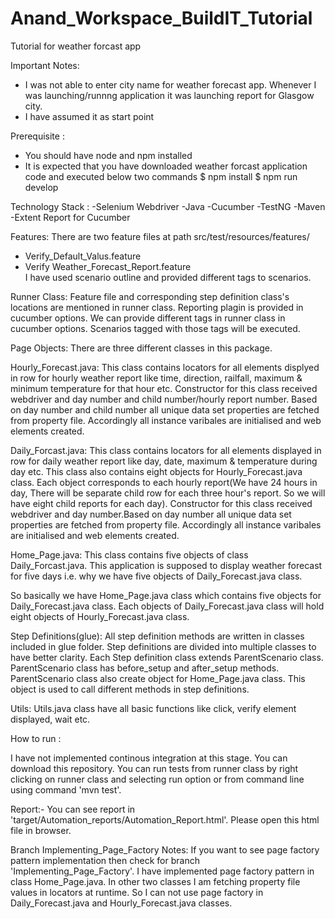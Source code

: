 # Anand_Workspace_BuildIT_Tutorial
Tutorial for weather forcast app


Important Notes:
- I was not able to enter city name for weather forecast app. Whenever I was launching/runnng application it was launching report 
  for Glasgow city.
- I have assumed it as start point


Prerequisite :
- You should have node and npm installed
- It is expected that you have downloaded weather forcast application code and executed below two commands
   $ npm install
   $ npm run develop
   
Technology Stack :
  -Selenium Webdriver
  -Java
  -Cucumber
  -TestNG
  -Maven
  -Extent Report for Cucumber
 
  
Features:
There are two feature files at path src/test/resources/features/
   - Verify_Default_Valus.feature
   - Verify Weather_Forecast_Report.feature  
I have used scenario outline and provided different tags to scenarios.

Runner Class:
Feature file and corresponding step definition class's locations are mentioned in runner class.
Reporting plagin is provided in cucumber options.
We can provide different tags in runner class in cucumber options. Scenarios tagged with those tags will be executed.

Page Objects:
There are three different classes in this package.

Hourly_Forecast.java:
This class contains locators for all elements displyed in row for hourly weather report like time, direction, railfall, maximum & minimum
temperature for that hour etc.
Constructor for this class received webdriver and day number and child number/hourly report number. Based on day number and child number all 
unique data set properties are fetched from property file. Accordingly all instance varibales are initialised and web elements created.

Daily_Forcast.java:
This class contains locators for all elements displayed in row for daily weather report like day, date, maximum & temperature during 
day etc.
This class also contains eight objects for Hourly_Forecast.java class. Each object corresponds to each hourly report(We have 24 hours in day,
There will be separate child row for each three hour's report. So we will have eight child reports for each day).
Constructor for this class received webdriver and day number.Based on day number all unique data set properties are fetched from 
property file. Accordingly all instance varibales are initialised and web elements created.

Home_Page.java:
This class contains five objects of class Daily_Forcast.java.
This application is supposed to display weather forecast for five days i.e. why we have five objects of Daily_Forecast.java class.

So basically we have Home_Page.java class which contains five objects for Daily_Forecast.java class.
Each objects of Daily_Forecast.java class will hold eight objects of Hourly_Forecast.java class.

Step Definitions(glue):
All step definition methods are written in classes included in glue folder.
Step definitions are divided into multiple classes to have better clarity.
Each Step definition class extends ParentScenario class. ParentScenario class has before_setup and after_setup methods. ParentScenario class also 
create object for Home_Page.java class. This object is used to call different methods in step definitions.

Utils:
Utils.java class have all basic functions like click, verify element displayed, wait etc.



How to run :

I have not implemented continous integration at this stage.
You can download this repository. You can run tests from runner class by right clicking on runner class and selecting run option
or from command line using command 'mvn test'.

Report:-
You can see report in  'target/Automation_reports/Automation_Report.html'. Please open this html file in browser.


Branch Implementing_Page_Factory Notes:
If you want to see page factory pattern implementation then check for branch 'Implementing_Page_Factory'. I have implemented 
page factory pattern in class Home_Page.java. 
In other two classes I am fetching property file values in locators at runtime. So I can not use page factory in Daily_Forecast.java and Hourly_Forecast.java classes.





   
   
